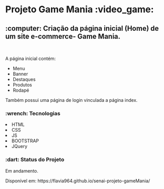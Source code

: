 <h1>Projeto Game Mania :video_game:</h1>
<h2>:computer: Criação da página inicial (Home) de um site e-commerce- Game Mania.</h2> <br>
<p>A página inicial contém:</P>
<ul>
<li>Menu</li>
<li>Banner</li>
<li>Destaques</li>
<li>Produtos</li>
<li>Rodapé</li>
</ul>
<p>Também possui uma página de login vinculada a página index.</P>
<h3>	:wrench: Tecnologias</h3>
<li>HTML</li>
<li>CSS</li>
<li>JS</li>
<li>BOOTSTRAP</li>
<li>JQuery</li>
<h3>:dart: Status do Projeto</h3>
<p>Em andamento.</P>

<p>Disponível em:  https://flavia964.github.io/senai-projeto-gameMania/</P>
